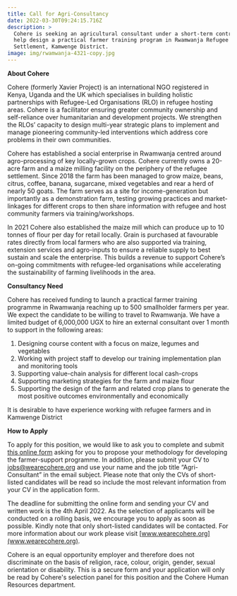 ```yaml
---
title: Call for Agri-Consultancy
date: 2022-03-30T09:24:15.716Z
description: >
  Cohere is seeking an agricultural consultant under a short-term contract to
  help design a practical farmer training program in Rwamwanja Refugee
  Settlement, Kamwenge District.
image: img/rwamwanja-4321-copy.jpg
---
```

**About Cohere**

Cohere (formerly Xavier Project) is an international NGO registered in Kenya, Uganda and the UK which specialises in building holistic partnerships with Refugee-Led Organisations (RLO) in refugee hosting areas. Cohere is a facilitator ensuring greater community ownership and self-reliance over humanitarian and development projects. We strengthen the RLOs’ capacity to design multi-year strategic plans to implement and manage pioneering community-led interventions which address core problems in their own communities. 

Cohere has established a social enterprise in Rwamwanja centred around agro-processing of key locally-grown crops. Cohere currently owns a 20-acre farm and a maize milling facility on the periphery of the refugee settlement. Since 2018 the farm has been managed to grow maize, beans, citrus, coffee, banana, sugarcane, mixed vegetables and rear a herd of nearly 50 goats. The farm serves as a site for income-generation but importantly as a demonstration farm, testing growing practices and market-linkages for different crops to then share information with refugee and host community farmers via training/workshops.


In 2021 Cohere also established the maize mill which can produce up to 10 tonnes of flour per day for retail locally. Grain is purchased at favourable rates directly from local farmers who are also supported via training, extension services and agro-inputs to ensure a reliable supply to best sustain and scale the enterprise. This builds a revenue to support Cohere’s on-going commitments with refugee-led organisations while accelerating the sustainability of farming livelihoods in the area.  

**Consultancy Need**

Cohere has received funding to launch a practical farmer training programme in Rwamwanja reaching up to 500 smallholder farmers per year. We expect the candidate to be willing to travel to Rwamwanja. We have a limited budget of 6,000,000 UGX to hire an external consultant over 1 month to support in the following areas: 

1. Designing course content with a focus on maize, legumes and vegetables
2. Working with project staff to develop our training implementation plan and monitoring tools
3. Supporting value-chain analysis for different local cash-crops
4. Supporting marketing strategies for the farm and maize flour
5. Supporting the design of the farm and related crop plans to generate the most positive outcomes environmentally and economically 

It is desirable to have experience working with refugee farmers and in Kamwenge District 

**How to Apply**

To apply for this position, we would like to ask you to complete and submit [this online form](https://docs.google.com/forms/d/1FxvkoEotrA7iNfNdAFv9GX_P_UedCNr2x930fmNxER0/viewform?ts=6242f950&edit_requested=true) asking for you to propose your methodology for developing the farmer-support programme. In addition, please submit your CV to jobs@wearecohere.org and use your name and the job title “Agri-Consultant” in the email subject. Please note that only the CVs of short-listed candidates will be read so include the most relevant information from your CV in the application form.

The deadline for submitting the online form and sending your CV and written work is the 4th April 2022. As the selection of applicants will be conducted on a rolling basis, we encourage you to apply as soon as possible. Kindly note that only short-listed candidates will be contacted. For more information about our work please visit [www.wearecohere.org](www.wearecohere.org).

Cohere is an equal opportunity employer and therefore does not discriminate on the basis of religion, race, colour, origin, gender, sexual orientation or disability. This is a secure form and your application will only be read by Cohere's selection panel for this position and the Cohere Human Resources department.